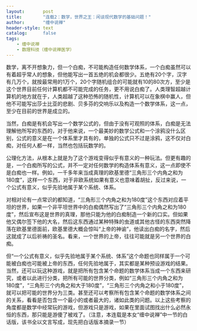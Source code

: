 ```yaml
---
layout:       post
title:        "连载2：数学，世界之王：闲谈现代数学的基础问题！"
author:       "缠中说禅"
header-style: text
catalog:      false
tags:
    - 缠中说禅
    - 数理科技（缠中说禅医学）
---
```


数学，离不开想象力，但一个白痴，不可能构造任何数学体系，一个白痴虽然可以有着超乎常人的想象，但他能写出一首五绝的机会都很少。五绝有20个字，汉字有几万个，就按最常用的1万个，20个字随机组合的可能就有10的80次方，至少是这个世界目前任何计算机都不可能完成的任务，更不用说白痴了。人类理智超越计算机的地方就在于，人类超越了这种恐怖的随机性，计算机可以在象棋中赢人，但他不可能写出莎士比亚的悲剧、贝多芬的交响乐以及构造一个数学体系，这一点，至少在目前的世界是成立的。



当然，白痴是有机会写出一个数学公式的，但由于没有可观照的体系，白痴是无法理解他所写的东西的，对于他来说，一个最美妙的数学公式和一个涂鸦没什么区别，公式的意义是在一个体系里才具有的，单独的公式只不过是涂鸦，这不仅对白痴，对任何人都一样，当然也包括玩数学的。



公理化方法，从根本上就是为了这个游戏变得似乎有意义的一种玩法。但更有趣的是，一个白痴所写的公式，并不一定对任何数学的构造体系有意义，这一点即使不是白痴也一样。例如，一千多年来当成真理的欧基里德“三角形三个内角之和为180度”，这样一个东西，对于非欧系统如果有意义也意味着胡扯，反过来说，一个公式有意义，似乎先验地属于某个系统、体系。



对相对论有一点常识的都知道，“三角形三个内角之和为180度”这个东西对应着平坦的世界，如果一个非平坦世界中的白痴偶然写出了“三角形三个内角之和为180度”，然后宣布这是世界的真理，那他只能为他的白痴制造一个新的口实。但如果他又偶尔签下他的大名，然后这东西通过某种特殊的虫道或其他古怪的东西突然降落在欧基里德面前，欧基里德大概会惊叫“上帝的神谕”，他读出白痴的名字，然后这就成了以后祈祷的圣名。看来，一个世界的上帝，往往可能就是另一个世界的白痴。



但“一个公式有意义，似乎先验地属于某个系统、体系”这个命题也同样属于一个可能被白痴也可能被上帝的东西，任何先验地属于，其实都是某种预设游戏的结果。当然，还可以玩这种游戏，就是把所有包含某个命题的数学体系当成一个东西来研究，或者以此进行分类，把所有可能的世界分类，例如“三角形三个内角之和为180度”，“三角形三个内角之和大于180度”，“三角形三个内角之和小于180度”，就可以把可能的世界分为三类。甚至还可以考察所有包含某个命题的数学体系之间的关系，看看是否包含一个最小的或者最大的，诸如此类的问题。以上这些考察的角度都是数学中经常玩的游戏，但游戏只是游戏，如果在里面试图找出什么必然永恒的东西，那只能是游傻了被戏了。（注意，本连载是本女“缠中说禅”中一节的白话版，该书全以文言写成，现先把白话版本摘录一节）
